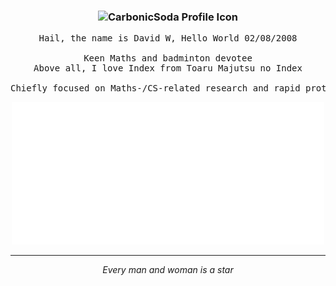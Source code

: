 <h3 align="center">
	<img src="https://avatars.githubusercontent.com/u/156987370" width="150" alt="CarbonicSoda Profile Icon" />
</h3>

<pre align="center">
Hail, the name is David W, Hello World 02/08/2008
	
Keen Maths and badminton devotee
Above all, I love Index from Toaru Majutsu no Index
	
Chiefly focused on Maths-/CS-related research and rapid prototyping
</pre>

<div align="center">
  <img width="500" src="https://raw.githubusercontent.com/CarbonicSoda/CarbonicSoda/refs/heads/master/github-metrics.svg" />
</div>

---
<p align="center"><i>Every man and woman is a star</i></p>
